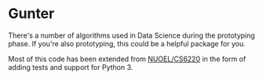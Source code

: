 # Gunter

There's a number of algorithms used in Data Science during the
prototyping phase. If you're also prototyping, this could
be a helpful package for you.

Most of this code has been extended from [NUOEL/CS6220](https://github.com/NUOEL/cs6220/)
in the form of adding tests and support for Python 3.
